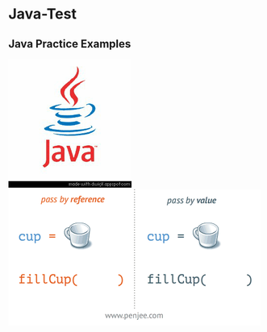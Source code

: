 # Java-Test
## Java Practice Examples
<p>
<img src="https://raw.githubusercontent.com/somerongit/somerongit/main/img/java-gif.gif">
<img src="https://raw.githubusercontent.com/somerongit/somerongit/main/img/java%20refernce.gif">
</p>
